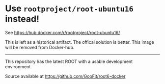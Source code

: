 # Use `rootproject/root-ubuntu16` instead!

See https://hub.docker.com/r/rootproject/root-ubuntu16/

This is left as a historical artifact. The offical solution is better. This image will be removed from Docker-hub.

---

This repository has the latest ROOT with a usable development environment.

Source available at https://github.com/GooFit/root6-docker
